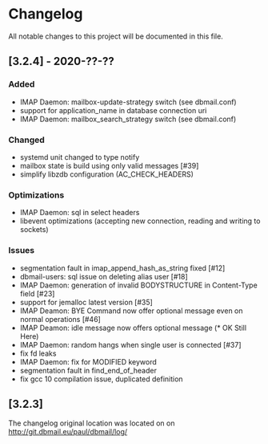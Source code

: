 # Changelog
All notable changes to this project will be documented in this file.

## [3.2.4] - 2020-??-??
### Added
- IMAP Daemon: mailbox-update-strategy switch (see dbmail.conf)
- support for application_name in database connection uri
- IMAP Daemon: mailbox_search_strategy switch (see dbmail.conf)

### Changed
- systemd unit changed to type notify
- mailbox state is build using only valid messages [#39]
- simplify libzdb configuration (AC_CHECK_HEADERS)

### Optimizations 
- IMAP Daemon: sql in select headers
- libevent optimizations (accepting new connection, reading and writing to sockets)


### Issues
- segmentation fault in imap_append_hash_as_string fixed [#12]
- dbmail-users: sql issue on deleting alias user [#18]
- IMAP Daemon: generation of invalid BODYSTRUCTURE in Content-Type field [#23]
- support for jemalloc latest version [#35]
- IMAP Deamon: BYE Command now offer optional message even on normal operations [#46]
- IMAP Deamon: idle message now offers optional message (* OK Still Here)
- IMAP Daemon: random hangs when single user is connected [#37]
- fix fd leaks
- IMAP Daemon: fix for MODIFIED keyword
- segmentation fault in find_end_of_header
- fix gcc 10 compilation issue, duplicated definition

## [3.2.3] 

The changelog original location was located on on http://git.dbmail.eu/paul/dbmail/log/
